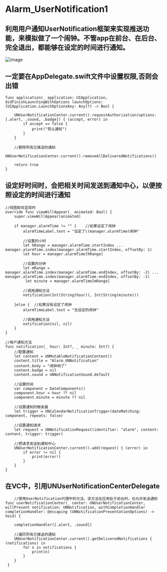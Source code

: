 # Alarm_UserNotification1
利用用户通知UserNotification框架来实现推送功能，来模拟做了一个闹钟。不管app在前台、在后台、完全退出，都能够在设定的时间进行通知。
----

![image](https://github.com/Kimsswift/Alarm_UserNotification1/blob/master/Alarm_UNNotification/n00.gif)

一定要在AppDelegate.swift文件中设置权限,否则会出错
---
    func application(_ application: UIApplication, didFinishLaunchingWithOptions launchOptions: [UIApplication.LaunchOptionsKey: Any]?) -> Bool {
        
        UNUserNotificationCenter.current().requestAuthorization(options: [.alert, .sound, .badge]) { (accept, error) in
            if accept == false {
                print("禁止通知")
            }
        }
        
        //删除所有已推送的通知
        UNUserNotificationCenter.current().removeAllDeliveredNotifications()
        
        return true
    }


设定好时间时，会把相关时间发送到通知中心，以便按照设定的时间进行通知
--------
    //视图即将显现时
    override func viewWillAppear(_ animated: Bool) {
        super.viewWillAppear(animated)
        
        if manager.alarmTime != "" {    //如果设定了闹钟
            alarmTimeLabel.text = "设定了\(manager.alarmTime)闹钟"
            
            //设置的小时
            let hRange = manager.alarmTime.startIndex ... manager.alarmTime.index(manager.alarmTime.startIndex, offsetBy: 1)
            let hour = manager.alarmTime[hRange]
            
            //设置的分钟
            let mRange = manager.alarmTime.index(manager.alarmTime.endIndex, offsetBy: -2) ... manager.alarmTime.index(manager.alarmTime.endIndex, offsetBy: -1)
             let minute = manager.alarmTime[mRange]
            
            //调用通知方法
            notification(Int(String(hour)), Int(String(minute)))
            
        }else {  //如果没有设定了闹钟
            alarmTimeLabel.text = "无设定的闹钟"
            
            //调用通知方法
            notification(nil, nil)
        }
    }
    
    //用户通知方法
    func notification(_ hour: Int?, _ minute: Int?) {
        //配置通知
        let content = UNMutableNotificationContent()
        content.title = "Alarm_UNNotification"
        content.body = "闹钟响了"
        content.badge = nil
        content.sound = UNNotificationSound.default

        //设置时间
        var component = DateComponents()
        component.hour = hour ?? nil
        component.minute = minute ?? nil
        
        //设置通知的触发器
        let trigger = UNCalendarNotificationTrigger(dateMatching: component, repeats: false)
        
        //设置通知请求
        let request = UNNotificationRequest(identifier: "alarm", content: content, trigger: trigger)
        
        //把请求发送到通知中心
        UNUserNotificationCenter.current().add(request) { (error) in
            if error != nil {
                print(error!)
            }
        }
    }
    
  在VC中，引用UNUserNotificationCenterDelegate
  ------
  
        //使用UserNotification代理中的方法，该方法在应用处于前台时，也允许发送通知
    func userNotificationCenter(_ center: UNUserNotificationCenter, willPresent notification: UNNotification, withCompletionHandler completionHandler: @escaping (UNNotificationPresentationOptions) -> Void) {
        
        completionHandler([.alert, .sound])
        
        //遍历所有已推送的通知
        UNUserNotificationCenter.current().getDeliveredNotifications { (notifications) in
            for n in notifications {
                print(n)
            }
        }
     }
      
